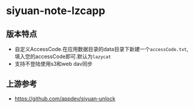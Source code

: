 # siyuan-note-lzcapp
## 版本特点
+ 自定义AccessCode.在应用数据目录的data目录下新建一个`accessCode.txt`,填入您的accessCode即可.默认为`lazycat`
+ 支持不登陆使用s3和web dav同步
## 上游参考
+ https://github.com/appdev/siyuan-unlock
